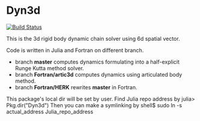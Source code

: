 # Dyn3d

[![Build Status](https://travis-ci.org/ruizhi92/dyn3d.jl.png?branch=master)](https://travis-ci.org/ruizhi92/dyn3d.jl)

This is the 3d rigid body dynamic chain solver using 6d spatial vector.

Code is written in Julia and Fortran on different branch.

- branch **master** computes dynamics formulating into a half-explicit Runge Kutta method solver.
- branch **Fortran/artic3d** computes dynamics using articulated body method.
- branch **Fortran/HERK** rewrites **master** in Fortran.

This package's local dir will be set by user. Find Julia repo address by
julia> Pkg.dir("Dyn3d")
Then you can make a symlinking by
shell$ sudo ln -s actual_address Julia_repo_address
